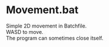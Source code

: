 # Movement.bat
Simple 2D movement in Batchfile.<br>
WASD to move.<br>
The program can sometimes close itself.
